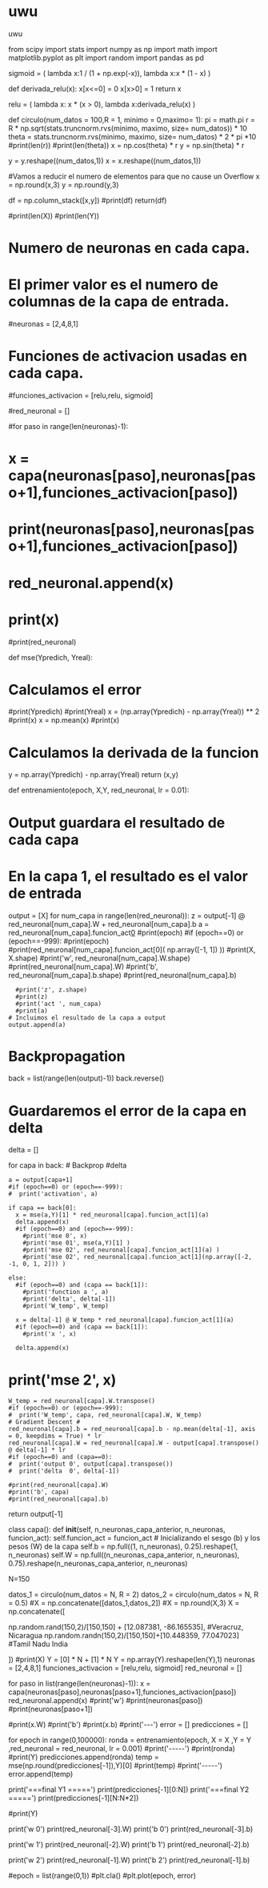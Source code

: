 # uwu
uwu

from scipy import stats
import numpy as np
import math
import matplotlib.pyplot as plt
import random
import pandas as pd

sigmoid = (
  lambda x:1 / (1 + np.exp(-x)),
  lambda x:x * (1 - x)
  )

def derivada_relu(x):
  x[x<=0] = 0
  x[x>0] = 1
  return x

relu = (
  lambda x: x * (x > 0),
  lambda x:derivada_relu(x)
  )

def circulo(num_datos = 100,R = 1, minimo = 0,maximo= 1):
  pi = math.pi
  r = R * np.sqrt(stats.truncnorm.rvs(minimo, maximo, size= num_datos)) * 10
  theta = stats.truncnorm.rvs(minimo, maximo, size= num_datos) * 2 * pi *10
  #print(len(r))
  #print(len(theta))
  x = np.cos(theta) * r
  y = np.sin(theta) * r

  y = y.reshape((num_datos,1))
  x = x.reshape((num_datos,1))

  #Vamos a reducir el numero de elementos para que no cause un Overflow
  x = np.round(x,3)
  y = np.round(y,3)

  df = np.column_stack([x,y])
  #print(df)
  return(df)

#print(len(X))
#print(len(Y))
# Numero de neuronas en cada capa.
# El primer valor es el numero de columnas de la capa de entrada.
#neuronas = [2,4,8,1]

# Funciones de activacion usadas en cada capa.
#funciones_activacion = [relu,relu, sigmoid]

#red_neuronal = []

#for paso in range(len(neuronas)-1):
#  x = capa(neuronas[paso],neuronas[paso+1],funciones_activacion[paso])
#  print(neuronas[paso],neuronas[paso+1],funciones_activacion[paso])

#  red_neuronal.append(x)
#  print(x)

#print(red_neuronal)


def mse(Ypredich, Yreal):

  # Calculamos el error
  #print(Ypredich)
  #print(Yreal)
  x = (np.array(Ypredich) - np.array(Yreal)) ** 2
  #print(x)
  x = np.mean(x)
  #print(x)
  # Calculamos la derivada de la funcion
  y = np.array(Ypredich) - np.array(Yreal)
  return (x,y)


def entrenamiento(epoch, X,Y, red_neuronal, lr = 0.01):

  # Output guardara el resultado de cada capa
  # En la capa 1, el resultado es el valor de entrada
  output = [X]
  for num_capa in range(len(red_neuronal)):
    z = output[-1] @ red_neuronal[num_capa].W + red_neuronal[num_capa].b
    a = red_neuronal[num_capa].funcion_act[0](z)
    #print(epoch)
    #if (epoch==0) or (epoch==-999):
      #print(epoch)
      #print(red_neuronal[num_capa].funcion_act[0]( np.array([-1, 1]) ))
      #print(X, X.shape)
      #print('w', red_neuronal[num_capa].W.shape)
      #print(red_neuronal[num_capa].W)
      #print('b', red_neuronal[num_capa].b.shape)
      #print(red_neuronal[num_capa].b)

      #print('z', z.shape)
      #print(z)
      #print('act ', num_capa)
      #print(a)
    # Incluimos el resultado de la capa a output
    output.append(a)

  # Backpropagation

  back = list(range(len(output)-1))
  back.reverse()

  # Guardaremos el error de la capa en delta
  delta = []

  for capa in back:
    # Backprop #delta

    a = output[capa+1]
    #if (epoch==0) or (epoch==-999):
    #  print('activation', a)

    if capa == back[0]:
      x = mse(a,Y)[1] * red_neuronal[capa].funcion_act[1](a)
      delta.append(x)
      #if (epoch==0) and (epoch==-999):
        #print('mse 0', x)
        #print('mse 01', mse(a,Y)[1] )
        #print('mse 02', red_neuronal[capa].funcion_act[1](a) )
        #print('mse 02', red_neuronal[capa].funcion_act[1](np.array([-2, -1, 0, 1, 2])) )

    else:
      #if (epoch==0) and (capa == back[1]):
        #print('function a ', a)
        #print('delta', delta[-1])
        #print('W_temp', W_temp)

      x = delta[-1] @ W_temp * red_neuronal[capa].funcion_act[1](a)
      #if (epoch==0) and (capa == back[1]):
        #print('x ', x)

      delta.append(x)

 #       print('mse 2', x)

    W_temp = red_neuronal[capa].W.transpose()
    #if (epoch==0) or (epoch==-999):
    #  print('W_temp', capa, red_neuronal[capa].W, W_temp)
    # Gradient Descent #
    red_neuronal[capa].b = red_neuronal[capa].b - np.mean(delta[-1], axis = 0, keepdims = True) * lr
    red_neuronal[capa].W = red_neuronal[capa].W - output[capa].transpose() @ delta[-1] * lr
    #if (epoch==0) and (capa==0):
    #  print('output 0', output[capa].transpose())
    #  print('delta  0', delta[-1])

    #print(red_neuronal[capa].W)
    #print('b', capa)
    #print(red_neuronal[capa].b)

  return output[-1]

class capa():
    def __init__(self, n_neuronas_capa_anterior, n_neuronas, funcion_act):
        self.funcion_act = funcion_act
        # Inicializando el sesgo (b) y los pesos (W) de la capa
        self.b = np.full((1, n_neuronas), 0.25).reshape(1, n_neuronas)
        self.W = np.full((n_neuronas_capa_anterior, n_neuronas), 0.75).reshape(n_neuronas_capa_anterior, n_neuronas)



N=150

datos_1 = circulo(num_datos = N, R = 2)
datos_2 = circulo(num_datos = N, R = 0.5)
#X = np.concatenate([datos_1,datos_2])
#X = np.round(X,3)
X = np.concatenate([

  np.random.rand(150,2)/[150,150] + [12.087381, -86.165535],
  #Veracruz, Nicaragua
  np.random.randn(150,2)/[150,150]+[10.448359, 77.047023]
  #Tamil Nadu India

 ])
#print(X)
Y = [0] * N + [1] * N
Y = np.array(Y).reshape(len(Y),1)
neuronas = [2,4,8,1]
funciones_activacion = [relu,relu, sigmoid]
red_neuronal = []

for paso in list(range(len(neuronas)-1)):
  x = capa(neuronas[paso],neuronas[paso+1],funciones_activacion[paso])
  red_neuronal.append(x)
  #print('w')
  #print(neuronas[paso])
  #print(neuronas[paso+1])

  #print(x.W)
  #print('b')
  #print(x.b)
  #print('---')
error = []
predicciones = []

for epoch in range(0,100000):
  ronda = entrenamiento(epoch, X = X ,Y = Y ,red_neuronal = red_neuronal, lr = 0.001)
  #print('-----')
  #print(ronda)
  #print(Y)
  predicciones.append(ronda)
  temp = mse(np.round(predicciones[-1]),Y)[0]
  #print(temp)
  #print('-----')
  error.append(temp)

print('===final Y1 =====')
print(predicciones[-1][0:N])
print('===final Y2 =====')
print(predicciones[-1][N:N*2])

#print(Y)

print('w 0')
print(red_neuronal[-3].W)
print('b 0')
print(red_neuronal[-3].b)

print('w 1')
print(red_neuronal[-2].W)
print('b 1')
print(red_neuronal[-2].b)

print('w 2')
print(red_neuronal[-1].W)
print('b 2')
print(red_neuronal[-1].b)

#epoch = list(range(0,1))
#plt.cla()
#plt.plot(epoch, error)
